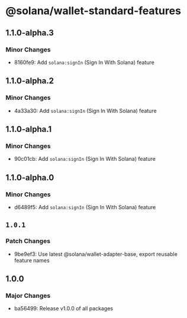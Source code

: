 # @solana/wallet-standard-features

## 1.1.0-alpha.3

### Minor Changes

-   8160fe9: Add `solana:signIn` (Sign In With Solana) feature

## 1.1.0-alpha.2

### Minor Changes

-   4a33a30: Add `solana:signIn` (Sign In With Solana) feature

## 1.1.0-alpha.1

### Minor Changes

-   90c01cb: Add `solana:signIn` (Sign In With Solana) feature

## 1.1.0-alpha.0

### Minor Changes

-   d6489f5: Add `solana:signIn` (Sign In With Solana) feature

## `1.0.1`

### Patch Changes

-   9be9ef3: Use latest @solana/wallet-adapter-base, export reusable feature names

## 1.0.0

### Major Changes

-   ba56499: Release v1.0.0 of all packages
